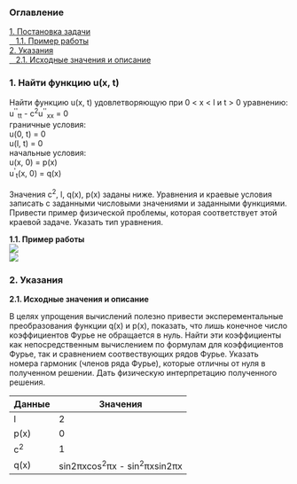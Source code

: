 <h3>Оглавление</h3>
<a href="#one">1. Постановка задачи</a><br>
<a href="#two">&nbsp;&nbsp;&nbsp;1.1. Пример работы</a><br>
<a href="#three">2. Указания</a><br>
<a href="#four">&nbsp;&nbsp;&nbsp;2.1. Исходные значения и описание</a><br>

<h3 id="one">1. Найти функцию u(x, t)</h3>
<p>Найти функцию u(x, t) удовлетворяющую при 0 < x < l и t > 0 уравнению: <br>
u<sup>''</sup><sub>tt</sub> - c<sup>2</sup>u<sup>''</sup><sub>xx</sub> = 0
<br>граничные условия: <br>
u(0, t) = 0 <br>
u(l, t) = 0 <br> 
начальные условия: <br>
u(x, 0) = p(x) <br>
u<sup>'</sup><sub>t</sub>(x, 0) = q(x) <br>
</p>

<p>Значения c<sup>2</sup>, l, q(x), p(x) заданы ниже. Уравнения и краевые условия записать с заданными числовыми значениями и заданными функциями. Привести пример физической проблемы, которая соответствует этой краевой задаче. Указать тип уравнения. </p>


<b id="two">1.1. Пример работы</b> <br>
<img src="https://habrastorage.org/files/8d2/861/1ec/8d28611ec94342ff8067418558137b5e.png"/><br>
<img src="https://habrastorage.org/files/261/d2d/64b/261d2d64bc734444942224095010312b.png"/><br>

<h3 id="three">2. Указания</h3>
<b id="four">2.1. Исходные значения и описание</b>

<p>В целях упрощения вычислений полезно привести эксперементальные преобразования функции q(x) и p(x), показать, что лишь конечное число коэффициентов Фурье не обращается в нуль. Найти эти коэффициенты как непосредственным вычислением по формулам для коэффициентов Фурье, так и сравнением соотвествующих рядов Фурье. Указать номера гармоник (членов ряда Фурье), которые отличны от нуля в полученном решении. Дать физическую интерпретацию полученного решения.</p>

Данные       | Значения
------------ | -------------
l            | 2
p(x)         | 0
c<sup>2</sup>| 1
q(x)         | sin2&#960;xcos<sup>2</sup>&#960;x - sin<sup>2</sup>&#960;xsin2&#960;x



